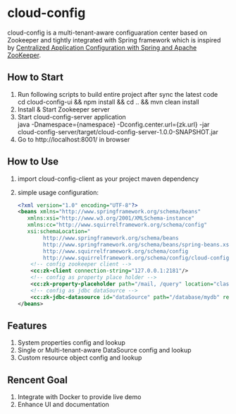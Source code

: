 # cloud-config
cloud-config is a multi-tenant-aware configuaration center based on Zookeeper and tightly integrated with Spring framework which is inspired by [Centralized Application Configuration with Spring and Apache ZooKeeper](http://www.infoq.com/presentations/spring-apache-zookeeper).

## How to Start
1. Run following scripts to build entire project after sync the latest code  
   cd cloud-config-ui && npm install && cd .. && mvn clean install
2. Install & Start Zookeeper server
3. Start cloud-config-server application  
   java -Dnamespace={namespace} -Dconfig.center.url={zk.url} -jar cloud-config-server/target/cloud-config-server-1.0.0-SNAPSHOT.jar  
4. Go to http://localhost:8001/ in browser

## How to Use
1. import cloud-config-client as your project maven dependency  
2. simple usage configuration:  

	```xml
	<?xml version="1.0" encoding="UTF-8"?>
	<beans xmlns="http://www.springframework.org/schema/beans"
       xmlns:xsi="http://www.w3.org/2001/XMLSchema-instance"
       xmlns:cc="http://www.squirrelframework.org/schema/config"
       xsi:schemaLocation="
            http://www.springframework.org/schema/beans
            http://www.springframework.org/schema/beans/spring-beans.xsd
            http://www.squirrelframework.org/schema/config
            http://www.squirrelframework.org/schema/config/cloud-config.xsd">
    	<!-- config zookeeper client -->
    	<cc:zk-client connection-string="127.0.0.1:2181"/>
		<!-- config as property place holder -->
		<cc:zk-property-placeholder path="/mail, /query" location="classpath:query-server.properties"/>
    	<!-- config as jdbc dataSource -->
    	<cc:zk-jdbc-datasource id="dataSource" path="/database/mydb" resource-type="C3P0"/>
	</beans>
	```

## Features  
1. System properties config and lookup    
2. Single or Multi-tenant-aware DataSource config and lookup    
3. Custom resource object config and lookup  

## Rencent Goal
1. Integrate with Docker to provide live demo
2. Enhance UI and documentation
